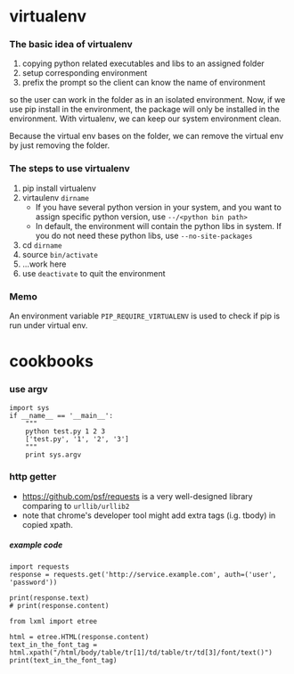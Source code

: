 # virtualenv

### The basic idea of virtualenv

1.  copying python related executables and libs to an assigned folder
2.  setup corresponding environment
3.  prefix the prompt so the client can know the name of environment

so the user can work in the folder as in an isolated environment. Now, if we use pip install in the environment, the package will only be installed in the environment. With virtualenv, we can keep our system environment clean.

Because the virtual env bases on the folder, we can remove the virtual env by just removing the folder.

### The steps to use virtualenv

1.  pip install virtualenv
2.  virtaulenv `dirname`
    *  If you have several python version in your system, and you want to assign specific python version, use `--/<python bin path>`
    *  In default, the environment will contain the python libs in system. If you do not need these python libs, use `--no-site-packages`
2.  cd `dirname`
3.  source `bin/activate`
4.  ...work here
5.  use `deactivate` to quit the environment

### Memo
An environment variable `PIP_REQUIRE_VIRTUALENV` is used to check if pip is run under virtual env.

# cookbooks

### use argv

    import sys
    if __name__ == '__main__':
        """
        python test.py 1 2 3
        ['test.py', '1', '2', '3']
        """
        print sys.argv

### http getter
*  https://github.com/psf/requests is a very well-designed library comparing to `urllib/urllib2`
*  note that chrome's developer tool might add extra tags (i.g. tbody) in copied xpath.

##### example code

    import requests
    response = requests.get('http://service.example.com', auth=('user', 'password'))

    print(response.text)
    # print(response.content)
    
    from lxml import etree
    
    html = etree.HTML(response.content)
    text_in_the_font_tag = html.xpath("/html/body/table/tr[1]/td/table/tr/td[3]/font/text()")
    print(text_in_the_font_tag)

